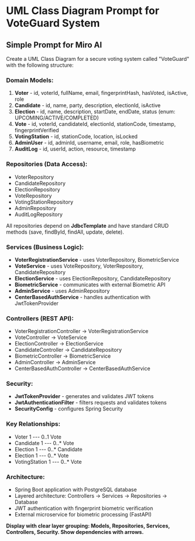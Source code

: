 # UML Class Diagram Prompt for VoteGuard System

## Simple Prompt for Miro AI

Create a UML Class Diagram for a secure voting system called "VoteGuard" with the following structure:

### Domain Models:
1. **Voter** - id, voterId, fullName, email, fingerprintHash, hasVoted, isActive, role
2. **Candidate** - id, name, party, description, electionId, isActive
3. **Election** - id, name, description, startDate, endDate, status (enum: UPCOMING/ACTIVE/COMPLETED)
4. **Vote** - id, voterId, candidateId, electionId, stationCode, timestamp, fingerprintVerified
5. **VotingStation** - id, stationCode, location, isLocked
6. **AdminUser** - id, adminId, username, email, role, hasBiometric
7. **AuditLog** - id, userId, action, resource, timestamp

### Repositories (Data Access):
- VoterRepository
- CandidateRepository
- ElectionRepository
- VoteRepository
- VotingStationRepository
- AdminRepository
- AuditLogRepository

All repositories depend on **JdbcTemplate** and have standard CRUD methods (save, findById, findAll, update, delete).

### Services (Business Logic):
- **VoterRegistrationService** - uses VoterRepository, BiometricService
- **VoteService** - uses VoteRepository, VoterRepository, CandidateRepository
- **ElectionService** - uses ElectionRepository, CandidateRepository
- **BiometricService** - communicates with external Biometric API
- **AdminService** - uses AdminRepository
- **CenterBasedAuthService** - handles authentication with JwtTokenProvider

### Controllers (REST API):
- VoterRegistrationController → VoterRegistrationService
- VoteController → VoteService
- ElectionController → ElectionService
- CandidateController → CandidateRepository
- BiometricController → BiometricService
- AdminController → AdminService
- CenterBasedAuthController → CenterBasedAuthService

### Security:
- **JwtTokenProvider** - generates and validates JWT tokens
- **JwtAuthenticationFilter** - filters requests and validates tokens
- **SecurityConfig** - configures Spring Security

### Key Relationships:
- Voter 1 --- 0..1 Vote
- Candidate 1 --- 0..* Vote
- Election 1 --- 0..* Candidate
- Election 1 --- 0..* Vote
- VotingStation 1 --- 0..* Vote

### Architecture:
- Spring Boot application with PostgreSQL database
- Layered architecture: Controllers → Services → Repositories → Database
- JWT authentication with fingerprint biometric verification
- External microservice for biometric processing (FastAPI)

**Display with clear layer grouping: Models, Repositories, Services, Controllers, Security. Show dependencies with arrows.**
